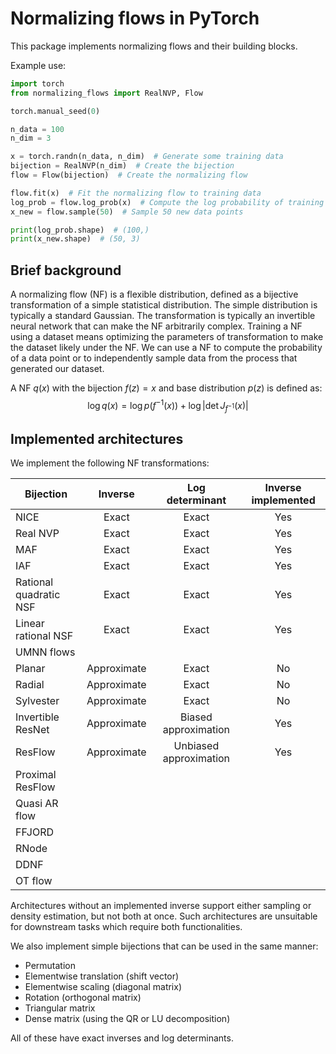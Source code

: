# Normalizing flows in PyTorch

This package implements normalizing flows and their building blocks.

Example use:

```python
import torch
from normalizing_flows import RealNVP, Flow

torch.manual_seed(0)

n_data = 100
n_dim = 3

x = torch.randn(n_data, n_dim)  # Generate some training data
bijection = RealNVP(n_dim)  # Create the bijection
flow = Flow(bijection)  # Create the normalizing flow

flow.fit(x)  # Fit the normalizing flow to training data
log_prob = flow.log_prob(x)  # Compute the log probability of training data
x_new = flow.sample(50)  # Sample 50 new data points

print(log_prob.shape)  # (100,)
print(x_new.shape)  # (50, 3)
```

## Brief background

A normalizing flow (NF) is a flexible distribution, defined as a bijective transformation of a simple statistical
distribution.
The simple distribution is typically a standard Gaussian.
The transformation is typically an invertible neural network that can make the NF arbitrarily complex.
Training a NF using a dataset means optimizing the parameters of transformation to make the dataset likely under the NF.
We can use a NF to compute the probability of a data point or to independently sample data from the process that
generated our dataset.

A NF $q(x)$ with the bijection $f(z) = x$ and base distribution $p(z)$ is defined as:
$$\log q(x) = \log p(f^{-1}(x)) + \log\left|\det J_{f^{-1}}(x)\right|$$

## Implemented architectures

We implement the following NF transformations:

| Bijection              |   Inverse   |    Log determinant     | Inverse implemented |
|------------------------|:-----------:|:----------------------:|:-------------------:|
| NICE                   |    Exact    |         Exact          |         Yes         |
| Real NVP               |    Exact    |         Exact          |         Yes         |
| MAF                    |    Exact    |         Exact          |         Yes         |
| IAF                    |    Exact    |         Exact          |         Yes         |
| Rational quadratic NSF |    Exact    |         Exact          |         Yes         |
| Linear rational NSF    |    Exact    |         Exact          |         Yes         |
| UMNN flows             |             |                        |                     |
| Planar                 | Approximate |         Exact          |         No          |
| Radial                 | Approximate |         Exact          |         No          |
| Sylvester              | Approximate |         Exact          |         No          |
| Invertible ResNet      | Approximate |  Biased approximation  |         Yes         |
| ResFlow                | Approximate | Unbiased approximation |         Yes         |
| Proximal ResFlow       |             |                        |                     |
| Quasi AR flow          |             |                        |                     |
| FFJORD                 |             |                        |                     |
| RNode                  |             |                        |                     |
| DDNF                   |             |                        |                     |
| OT flow                |             |                        |                     |

Architectures without an implemented inverse support either sampling or density estimation, but not both at once.
Such architectures are unsuitable for downstream tasks which require both functionalities.

We also implement simple bijections that can be used in the same manner:

* Permutation
* Elementwise translation (shift vector)
* Elementwise scaling (diagonal matrix)
* Rotation (orthogonal matrix)
* Triangular matrix
* Dense matrix (using the QR or LU decomposition)

All of these have exact inverses and log determinants.